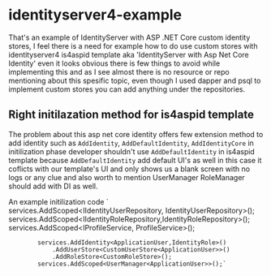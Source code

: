 # identityserver4-example
That's an example of IdentityServer with ASP .NET Core custom identity stores, I feel there is a need for example how to do use custom stores with identityserver4 is4aspid template aka 'IdentityServer with Asp Net Core Identity' even it looks obvious there is few things to avoid while implementing this and as I see almost there is no resource or repo mentioning about this spesific topic, even though I used dapper and psql to implement custom stores you can add anything under the repositories.

## Right initilazation method for is4aspid template
The problem about this asp net core identity offers few extension method to add identity such as `AddIdentity`, `AddDefaultIdentity`, `AddIdentityCore` in initilization phase developer shouldn't use `AddDefaultIdentity` in is4aspid template because `AddDefaultIdentity` add default UI's as well in this case it coflicts with our template's UI and only shows us a blank screen with no logs or any clue and also worth to mention UserManager RoleManager should add with DI as well.

An example initilization code
`           services.AddScoped<IIdentityUserRepository<ApplicationUser>, IdentityUserRepository>();
            services.AddScoped<IIdentityRoleRepository<IdentityRole>,IdentityRoleRepository>();
            services.AddScoped<IProfileService, ProfileService>();
            
            services.AddIdentity<ApplicationUser,IdentityRole>()
                .AddUserStore<CustomUserStore<ApplicationUser>>()
                .AddRoleStore<CustomRoleStore>();
            services.AddScoped<UserManager<ApplicationUser>>();`
